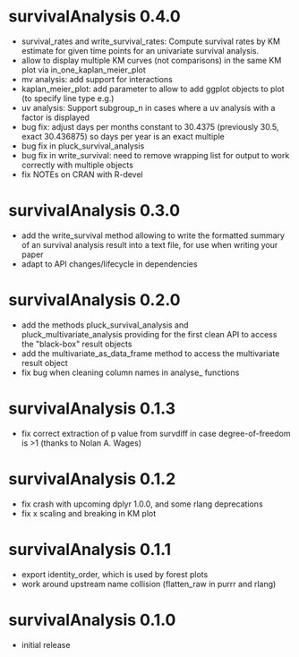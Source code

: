 # survivalAnalysis 0.4.0

* survival_rates and write_survival_rates: Compute survival rates by KM estimate for given time points    for an univariate survival analysis.
* allow to display multiple KM curves (not comparisons) in the same KM plot
  via in_one_kaplan_meier_plot
* mv analysis: add support for interactions
* kaplan_meier_plot: add parameter to allow to add ggplot objects to plot (to specify line type e.g.)
* uv analysis: Support subgroup_n in cases where a uv analysis with a factor is displayed
* bug fix: adjust days per months constant to 30.4375 (previously 30.5, exact 30.436875) so days per year is an exact multiple
* bug fix in pluck_survival_analysis
* bug fix in write_survival: need to remove wrapping list for output to work correctly with multiple objects
* fix NOTEs on CRAN with R-devel

# survivalAnalysis 0.3.0

* add the write_survival method allowing to write the formatted summary
  of an survival analysis result into a text file, for use when
  writing your paper
* adapt to API changes/lifecycle in dependencies

# survivalAnalysis 0.2.0

* add the methods pluck_survival_analysis and pluck_multivariate_analysis
  providing for the first clean API to access the "black-box" result objects
* add the multivariate_as_data_frame method to access the multivariate result object
* fix bug when cleaning column names in analyse_ functions

# survivalAnalysis 0.1.3

* fix correct extraction of p value from survdiff in case degree-of-freedom is >1 (thanks to Nolan A. Wages)

# survivalAnalysis 0.1.2

* fix crash with upcoming dplyr 1.0.0, and some rlang deprecations
* fix x scaling and breaking in KM plot

# survivalAnalysis 0.1.1

* export identity_order, which is used by forest plots
* work around upstream name collision (flatten_raw in purrr and rlang)

# survivalAnalysis 0.1.0

* initial release
